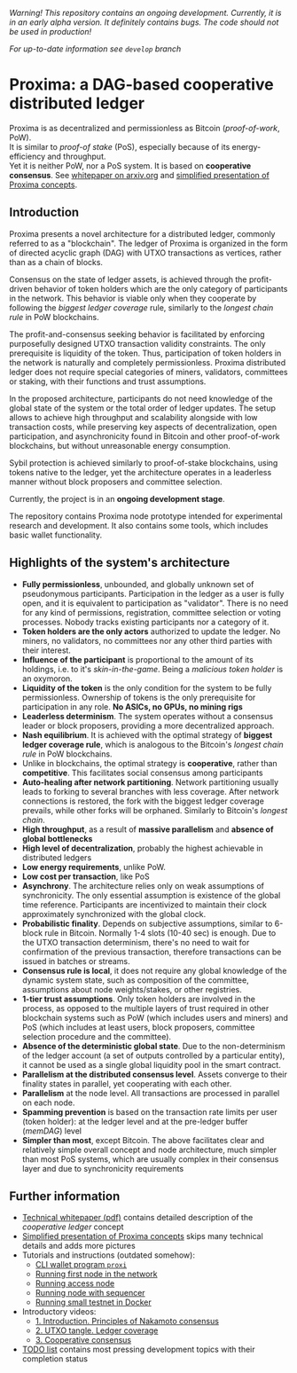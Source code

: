 *Warning! This repository contains an ongoing development. Currently, it is in an early alpha version. It definitely contains bugs.
The code should not be used in production!*

*For up-to-date information see `develop` branch*

# Proxima: a DAG-based cooperative distributed ledger
Proxima is as decentralized and permissionless as Bitcoin (*proof-of-work*, PoW). 
<br>It is similar to *proof-of stake* (PoS), especially because of its energy-efficiency and throughput.
<br>Yet it is neither PoW, nor a PoS system. It is based on **cooperative consensus**. See [whitepaper on arxiv.org](https://arxiv.org/abs/2411.16456) and 
[simplified presentation of Proxima concepts](https://hackmd.io/@Evaldas/Sy4Gka1DC).

## Introduction
Proxima presents a novel architecture for a distributed ledger, commonly referred to as a "blockchain". 
The ledger of Proxima is organized in the form of directed acyclic graph (DAG) with UTXO transactions as vertices, 
rather than as a chain of blocks. 

Consensus on the state of ledger assets, is achieved through the profit-driven behavior of token holders which are the only
category of participants in the network. This behavior is viable only when they cooperate by following the _biggest ledger coverage_ rule, 
similarly to the _longest chain rule_ in PoW blockchains. 

The profit-and-consensus seeking behavior is facilitated by enforcing purposefully designed UTXO transaction validity constraints.
The only prerequisite is liquidity of the token. Thus, participation of token holders in the network is naturally and completely permissionless. 
Proxima distributed ledger does not require special categories of miners, validators, committees or staking, with their functions and trust assumptions.

In the proposed architecture, participants do not need knowledge of the global state of the system or the total order of ledger updates. 
The setup allows to achieve high throughput and scalability alongside with low transaction costs, 
while preserving key aspects of decentralization, open participation, and asynchronicity found in Bitcoin and other proof-of-work blockchains, 
but without unreasonable energy consumption. 

Sybil protection is achieved similarly to proof-of-stake blockchains, using tokens native to the ledger, 
yet the architecture operates in a leaderless manner without block proposers and committee selection.

Currently, the project is in an **ongoing development stage**. 

The repository contains Proxima node prototype intended for experimental research and development. 
It also contains some tools, which includes basic wallet functionality.

## Highlights of the system's architecture
* **Fully permissionless**, unbounded, and globally unknown set of pseudonymous participants. 
Participation in the ledger as a user is fully open, and it is equivalent to participation as "validator". 
There is no need for any kind of permissions, registration, committee selection or voting processes. Nobody tracks existing participants nor a category of it.
* **Token holders are the only actors** authorized to update the ledger. No miners, no validators, no committees nor any other third parties with their interest.
* **Influence of the participant** is proportional to the amount of its holdings, i.e. to it's _skin-in-the-game_. Being a _malicious token holder_ is an oxymoron.
* **Liquidity of the token** is the only condition for the system to be fully permissionless. Ownership of tokens is the only prerequisite for participation in any role. 
**No ASICs, no GPUs, no mining rigs**
* **Leaderless determinism**. The system operates without a consensus leader or block proposers, providing a more decentralized approach.
* **Nash equilibrium**. It is achieved with the optimal strategy of **biggest ledger coverage rule**, which is analogous to the Bitcoin's _longest chain rule_ in PoW blockchains.
* Unlike in blockchains, the optimal strategy is **cooperative**, rather than **competitive**. This facilitates social consensus among participants
* **Auto-healing after network partitioning**. Network partitioning usually leads to forking to several branches with less coverage. 
After network connections is restored, the fork with the biggest ledger coverage prevails, while other forks will be orphaned. Similarly to Bitcoin's _longest chain_.      
* **High throughput**, as a result of **massive parallelism** and **absence of global bottlenecks**
* **High level of decentralization**, probably the highest achievable in distributed ledgers 
* **Low energy requirements**, unlike PoW. 
* **Low cost per transaction**, like PoS
* **Asynchrony**. The architecture relies only on weak assumptions of synchronicity. The only essential assumption is existence of the global time reference. 
Participants are incentivized to maintain their clock approximately synchronized with the global clock. 
* **Probabilistic finality**. Depends on subjective assumptions, similar to 6-block rule in Bitcoin. Normally 1-4 slots (10-40 sec) is enough. 
Due to the UTXO transaction determinism, there's no need to wait for confirmation of the previous transaction, therefore transactions can be issued in batches or streams.
* **Consensus rule is local**, it does not require any global knowledge of the dynamic system state, such as composition of the committee, assumptions about node weights/stakes, or other registries.
* **1-tier trust assumptions**. Only token holders are involved in the process, as opposed to the multiple layers of trust required in other 
blockchain systems such as PoW (which includes users and miners) and PoS (which includes at least users, block proposers, committee selection procedure and the committee).
* **Absence of the deterministic global state**. Due to the non-determinism of the ledger account (a set of outputs controlled by a particular entity), 
it cannot be used as a single global liquidity pool in the smart contract.
* **Parallelism at the distributed consensus level**. Assets converge to their finality states in parallel, yet cooperating with each other.
* **Parallelism** at the node level. All transactions are processed in parallel on each node.
* **Spamming prevention** is based on the transaction rate limits per user (token holder): at the ledger level and at the pre-ledger buffer (_memDAG_) level
* **Simpler than most**, except Bitcoin. The above facilitates clear and relatively simple overall concept and node architecture, 
much simpler than most PoS systems, which are usually complex in their consensus layer and due to synchronicity requirements 

## Further information
* [Technical whitepaper (pdf)](https://arxiv.org/abs/2411.16456) contains detailed description of the *cooperative ledger* concept
* [Simplified presentation of Proxima concepts](https://hackmd.io/@Evaldas/Sy4Gka1DC) skips many technical details and adds more pictures
* Tutorials and instructions (outdated somehow):
  * [CLI wallet program `proxi`](docs/proxi.md)
  * [Running first node in the network](docs/run_boot.md)
  * [Running access node](docs/run_access.md)
  * [Running node with sequencer](docs/run_sequencer.md)
  * [Running small testnet in Docker](tests/docker/docker-network.md)
* Introductory videos:
  * [1. Introduction. Principles of Nakamoto consensus](https://youtu.be/qDnjnrOJK_g)
  * [2. UTXO tangle. Ledger coverage](https://youtu.be/CT0_FlW-ObM)
  * [3. Cooperative consensus](https://youtu.be/7N_L6CMyRdo)
* [TODO list](TODO.md) contains most pressing development topics with their completion status
